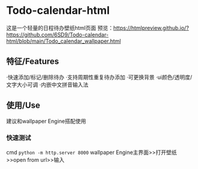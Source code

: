 # Todo-calendar-html
这是一个轻量的日程待办壁纸html页面
预览：https://htmlpreview.github.io/?https://github.com/6SD9/Todo-calendar-html/blob/main/Todo_calendar_wallpaper.html

## 特征/Features
·快速添加/标记/删除待办
·支持周期性重复待办添加
·可更换背景
·ui颜色/透明度/文字大小可调
·内嵌中文拼音输入法

## 使用/Use
建议和wallpaper Engine搭配使用
### 快速测试
cmd
``` python -m http.server 8000 ```
wallpaper Engine主界面>>打开壁纸>>open from url>>输入
